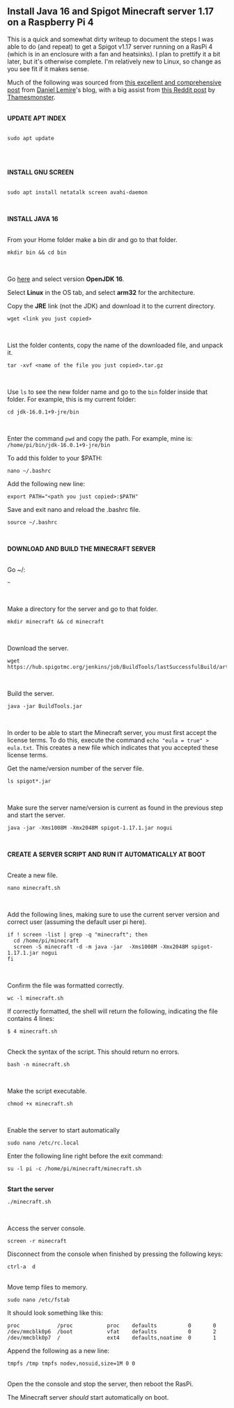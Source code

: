 
## Install Java 16 and Spigot Minecraft server 1.17 on a Raspberry Pi 4
This is a quick and somewhat dirty writeup to document the steps I was able to do (and repeat) to get a Spigot v1.17 server running on a RasPi 4 (which is in an enclosure with a fan and heatsinks).
I plan to prettify it a bit later, but it's otherwise complete. I'm relatively new to Linux, so change as you see fit if it makes sense.

Much of the following was sourced from [this excellent and comprehensive post](https://lemire.me/blog/2016/04/02/setting-up-a-robust-minecraft-server-on-a-raspberry-pi/) from [Daniel Lemire](https://github.com/lemire)'s blog, with a big assist from [this Reddit post](https://www.reddit.com/r/raspberry_pi/comments/o6wiuc/how_to_install_minecraft_117_server_on_raspberry/) by [Thamesmonster](https://www.reddit.com/user/Thamesmonster/).
<br><br>

**UPDATE APT INDEX**
<br><br>

```
sudo apt update
```
<br><br>

**INSTALL GNU SCREEN**
<br><br>

```
sudo apt install netatalk screen avahi-daemon
```
<br>

**INSTALL JAVA 16**
<br><br>

From your Home folder make a bin dir and go to that folder.

```
mkdir bin && cd bin
```
<br>

Go [here](https://adoptopenjdk.net/releases.html?variant=openjdk16&jvmVariant=hotspot) and select version **OpenJDK 16**.

Select **Linux** in the OS tab, and select **arm32** for the architecture.

Copy the **JRE** link (not the JDK) and download it to the current directory.

```
wget <link you just copied>
```
<br>

List the folder contents, copy the name of the downloaded file, and unpack it.

```
tar -xvf <name of the file you just copied>.tar.gz
```
<br>

Use `ls` to see the new folder name and go to the `bin` folder inside that folder. For example, this is my current folder:

```
cd jdk-16.0.1+9-jre/bin
```
<br>

Enter the command `pwd` and copy the path. For example, mine is: `/home/pi/bin/jdk-16.0.1+9-jre/bin`

To add this folder to your $PATH:

```
nano ~/.bashrc
```

Add the following new line:

`export PATH="<path you just copied>:$PATH"`
<br>

Save and exit nano and reload the .bashrc file.

```
source ~/.bashrc
```
<br>

**DOWNLOAD AND BUILD THE MINECRAFT SERVER**
<br><br>

Go ~/:

```
~
```
<br>

Make a directory for the server and go to that folder.

```
mkdir minecraft && cd minecraft
```
<br>

Download the server.

```
wget https://hub.spigotmc.org/jenkins/job/BuildTools/lastSuccessfulBuild/artifact/target/BuildTools.jar
```
<br>

Build the server.

```
java -jar BuildTools.jar
```
<br>

In order to be able to start the Minecraft server, you must first accept the license terms. To do this, execute the command `echo "eula = true" > eula.txt`. This creates a new file which indicates that you accepted these license terms.
<br>

Get the name/version number of the server file.

```
ls spigot*.jar
```
<br>

Make sure the server name/version is current as found in the previous step and start the server.

```
java -jar -Xms1008M -Xmx2048M spigot-1.17.1.jar nogui
```
<br>

**CREATE A SERVER SCRIPT AND RUN IT AUTOMATICALLY AT BOOT**
<br><br>

Create a new file.

```
nano minecraft.sh
```
<br>

Add the following lines, making sure to use the current server version and correct user (assuming the default user pi here).

```
if ! screen -list | grep -q "minecraft"; then
  cd /home/pi/minecraft
  screen -S minecraft -d -m java -jar  -Xms1008M -Xmx2048M spigot-1.17.1.jar nogui
fi
```
<br>

Confirm the file was formatted correctly.

```
wc -l minecraft.sh
```

If correctly formatted, the shell will return the following, indicating the file contains 4 lines:

`$ 4 minecraft.sh`
<br><br>

Check the syntax of the script. This should return no errors.

```
bash -n minecraft.sh
```
<br>

Make the script executable.

```
chmod +x minecraft.sh
```
<br>

Enable the server to start automatically

```
sudo nano /etc/rc.local
```

Enter the following line right before the exit command:

`su -l pi -c /home/pi/minecraft/minecraft.sh`
<br><br>

**Start the server**

```
./minecraft.sh
```
<br>

Access the server console.

```
screen -r minecraft
```

Disconnect from the console when finished by pressing the following keys:

`ctrl-a  d`
<br><br>

Move temp files to memory.

```
sudo nano /etc/fstab
```

It should look something like this:

```
proc            /proc           proc    defaults          0       0
/dev/mmcblk0p6  /boot           vfat    defaults          0       2
/dev/mmcblk0p7  /               ext4    defaults,noatime  0       1
```

Append the following as a new line:

`tmpfs /tmp tmpfs nodev,nosuid,size=1M 0 0`
<br><br>

Open the the console and stop the server, then reboot the RasPi.

The Minecraft server _should_ start automatically on boot.
